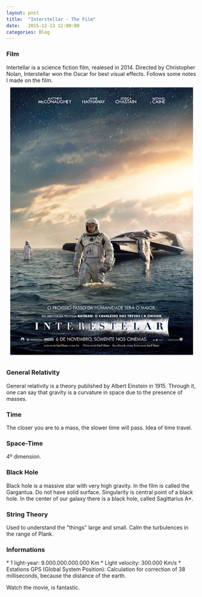 ```yaml
---
layout: post
title:  "Interstellar - The Film"
date:   2015-12-13 12:00:00
categories: Blog
---
```


<h3>Film</h3>
Intertellar is a science fiction film, realesed in 2014. Directed by Christopher Nolan, Interstellar won the Oscar for best visual effects. Follows some notes I made on the film.

<img src="/img/posts/interstellar.jpg"/>

<h3>General Relativity</h3>
General relativity is a theory published by Albert Einstein in 1915. Through it, one can say that gravity is a curvature in space due to the presence of masses.

<h3>Time</h3>
The closer you are to a mass, the slower time will pass. Idea of time travel.

<h3>Space-Time</h3>
4º dimension.

<h3>Black Hole</h3>
Black hole is a massive star with very high gravity. In the film is called the Gargantua. Do not have solid surface. Singularity is central point of a black hole. In the center of our galaxy there is a black hole, called Sagittarius A*.

<h3>String Theory</h3>
Used to understand the "things" large and small. Calm the turbulences in the range of Plank.

<h3>Informations</h3>
* 1 light-year: 9.000.000.000.000 Km
* Light velocity: 300.000 Km/s
* Estations GPS (Global System Position): Calculation for correction of 38 milliseconds, because the distance of the earth.

Watch the movie, is fantastic.